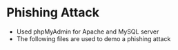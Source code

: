 # Phishing Attack
* Used phpMyAdmin for Apache and MySQL server
* The following files are used to demo a phishing attack
